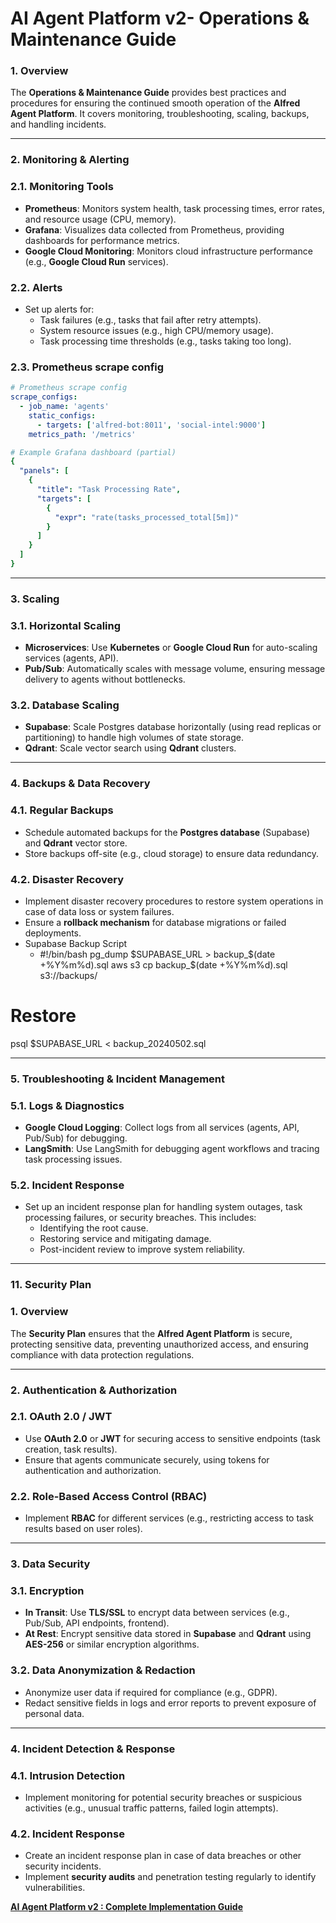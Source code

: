 # AI Agent Platform v2- Operations & Maintenance Guide

### **1. Overview**

The **Operations & Maintenance Guide** provides best practices and procedures for ensuring the continued smooth operation of the **Alfred Agent Platform**. It covers monitoring, troubleshooting, scaling, backups, and handling incidents.

---

### **2. Monitoring & Alerting**

### **2.1. Monitoring Tools**

- **Prometheus**: Monitors system health, task processing times, error rates, and resource usage (CPU, memory).
- **Grafana**: Visualizes data collected from Prometheus, providing dashboards for performance metrics.
- **Google Cloud Monitoring**: Monitors cloud infrastructure performance (e.g., **Google Cloud Run** services).

### **2.2. Alerts**

- Set up alerts for:
    - Task failures (e.g., tasks that fail after retry attempts).
    - System resource issues (e.g., high CPU/memory usage).
    - Task processing time thresholds (e.g., tasks taking too long).

### **2.3. P**rometheus scrape config

```yaml
# Prometheus scrape config
scrape_configs:
  - job_name: 'agents'
    static_configs:
      - targets: ['alfred-bot:8011', 'social-intel:9000']
    metrics_path: '/metrics'

# Example Grafana dashboard (partial)
{
  "panels": [
    {
      "title": "Task Processing Rate",
      "targets": [
        {
          "expr": "rate(tasks_processed_total[5m])"
        }
      ]
    }
  ]
}
```

---

### **3. Scaling**

### **3.1. Horizontal Scaling**

- **Microservices**: Use **Kubernetes** or **Google Cloud Run** for auto-scaling services (agents, API).
- **Pub/Sub**: Automatically scales with message volume, ensuring message delivery to agents without bottlenecks.

### **3.2. Database Scaling**

- **Supabase**: Scale Postgres database horizontally (using read replicas or partitioning) to handle high volumes of state storage.
- **Qdrant**: Scale vector search using **Qdrant** clusters.

---

### **4. Backups & Data Recovery**

### **4.1. Regular Backups**

- Schedule automated backups for the **Postgres database** (Supabase) and **Qdrant** vector store.
- Store backups off-site (e.g., cloud storage) to ensure data redundancy.

### **4.2. Disaster Recovery**

- Implement disaster recovery procedures to restore system operations in case of data loss or system failures.
- Ensure a **rollback mechanism** for database migrations or failed deployments.
- Supabase Backup Script
    - #!/bin/bash
    pg_dump $SUPABASE_URL > backup_$(date +%Y%m%d).sql
    aws s3 cp backup_$(date +%Y%m%d).sql s3://backups/

# Restore

psql $SUPABASE_URL < backup_20240502.sql

---

### **5. Troubleshooting & Incident Management**

### **5.1. Logs & Diagnostics**

- **Google Cloud Logging**: Collect logs from all services (agents, API, Pub/Sub) for debugging.
- **LangSmith**: Use LangSmith for debugging agent workflows and tracing task processing issues.

### **5.2. Incident Response**

- Set up an incident response plan for handling system outages, task processing failures, or security breaches. This includes:
    - Identifying the root cause.
    - Restoring service and mitigating damage.
    - Post-incident review to improve system reliability.

---

### **11. Security Plan**

### **1. Overview**

The **Security Plan** ensures that the **Alfred Agent Platform** is secure, protecting sensitive data, preventing unauthorized access, and ensuring compliance with data protection regulations.

---

### **2. Authentication & Authorization**

### **2.1. OAuth 2.0 / JWT**

- Use **OAuth 2.0** or **JWT** for securing access to sensitive endpoints (task creation, task results).
- Ensure that agents communicate securely, using tokens for authentication and authorization.

### **2.2. Role-Based Access Control (RBAC)**

- Implement **RBAC** for different services (e.g., restricting access to task results based on user roles).

---

### **3. Data Security**

### **3.1. Encryption**

- **In Transit**: Use **TLS/SSL** to encrypt data between services (e.g., Pub/Sub, API endpoints, frontend).
- **At Rest**: Encrypt sensitive data stored in **Supabase** and **Qdrant** using **AES-256** or similar encryption algorithms.

### **3.2. Data Anonymization & Redaction**

- Anonymize user data if required for compliance (e.g., GDPR).
- Redact sensitive fields in logs and error reports to prevent exposure of personal data.

---

### **4. Incident Detection & Response**

### **4.1. Intrusion Detection**

- Implement monitoring for potential security breaches or suspicious activities (e.g., unusual traffic patterns, failed login attempts).

### **4.2. Incident Response**

- Create an incident response plan in case of data breaches or other security incidents.
- Implement **security audits** and penetration testing regularly to identify vulnerabilities.

[**AI Agent Platform v2 : Complete Implementation Guide**](AI%20Agent%20Platform%20v2%20Complete%20Implementation%20Guide%201e8b4fd21ff080c1b742d3a910855ef1.md)